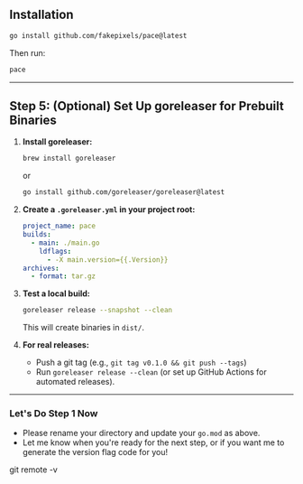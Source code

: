 ## Installation

```sh
go install github.com/fakepixels/pace@latest
```

Then run:

```sh
pace
```

---

## **Step 5: (Optional) Set Up goreleaser for Prebuilt Binaries**

1. **Install goreleaser:**
   ```sh
   brew install goreleaser
   ```
   or
   ```sh
   go install github.com/goreleaser/goreleaser@latest
   ```

2. **Create a `.goreleaser.yml` in your project root:**
   ```yaml
   project_name: pace
   builds:
     - main: ./main.go
       ldflags:
         - -X main.version={{.Version}}
   archives:
     - format: tar.gz
   ```

3. **Test a local build:**
   ```sh
   goreleaser release --snapshot --clean
   ```
   This will create binaries in `dist/`.

4. **For real releases:**  
   - Push a git tag (e.g., `git tag v0.1.0 && git push --tags`)
   - Run `goreleaser release --clean` (or set up GitHub Actions for automated releases).

---

### **Let's Do Step 1 Now**

- Please rename your directory and update your `go.mod` as above.
- Let me know when you're ready for the next step, or if you want me to generate the version flag code for you!

git remote -v